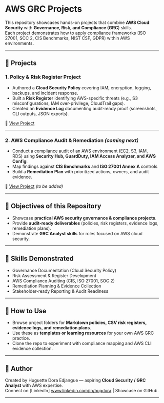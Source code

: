 

# AWS GRC Projects

This repository showcases hands-on projects that combine **AWS Cloud Security** with **Governance, Risk, and Compliance (GRC)** skills.  
Each project demonstrates how to apply compliance frameworks (ISO 27001, SOC 2, CIS Benchmarks, NIST CSF, GDPR) within AWS environments.

---

## 📂 Projects

### 1. Policy & Risk Register Project
- Authored a **Cloud Security Policy** covering IAM, encryption, logging, backups, and incident response.  
- Built a **Risk Register** identifying AWS-specific threats (e.g., S3 misconfigurations, IAM over-privilege, CloudTrail gaps).  
- Created an **Evidence Log** documenting audit-ready proof (screenshots, CLI outputs, JSON exports).  

📁 [View Project](./Policy_Risk_Register_Project)  

---

### 2. AWS Compliance Audit & Remediation *(coming next)*
- Conduct a compliance audit of an AWS environment (EC2, S3, IAM, RDS) using **Security Hub, GuardDuty, IAM Access Analyzer, and AWS Config**.  
- Map findings against **CIS Benchmarks** and **ISO 27001 Annex A** controls.  
- Build a **Remediation Plan** with prioritized actions, owners, and audit evidence.  

📁 [View Project](./AWS_Compliance_Audit_Remediation) *(to be added)*  

---

## 🎯 Objectives of this Repository
- Showcase **practical AWS security governance & compliance projects**.  
- Provide **audit-ready deliverables** (policies, risk registers, evidence logs, remediation plans).  
- Demonstrate **GRC Analyst skills** for roles focused on AWS cloud security.  

---

## 🧩 Skills Demonstrated
- Governance Documentation (Cloud Security Policy)  
- Risk Assessment & Register Development  
- AWS Compliance Auditing (CIS, ISO 27001, SOC 2)  
- Remediation Planning & Evidence Collection  
- Stakeholder-ready Reporting & Audit Readiness  

---

## 📌 How to Use
- Browse project folders for **Markdown policies, CSV risk registers, evidence logs, and remediation plans**.  
- Use these as **templates or learning resources** for your own AWS GRC practice.  
- Clone the repo to experiment with compliance mapping and AWS CLI evidence collection.  

---

## 👤 Author
Created by Huguette Dora Edjangue — aspiring **Cloud Security / GRC Analyst** with AWS expertise.  
Connect on [LinkedIn] www.linkedin.com/in/hugdora | Showcase on GitHub.  

---
